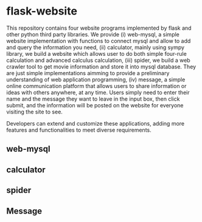 # flask-website

This repository contains four website programs implemented by flask and other python third party libraries. We provide (i) web-mysql, a simple website implementation with functions to connect mysql and allow to add and query the information you need, (ii) calculator, mainly using sympy library, we build a website which allows user to do both simple four-rule calculation and advanced calculus calculation, (iii) spider, we build a  web crawler tool to get movie information and store it into mysql database. They are just simple implementations aimming to provide a preliminary understanding of web application programming, (iv) message,  a simple online communication platform that allows users to share information or ideas with others anywhere, at any time. Users simply need to enter their name and the message they want to leave in the input box, then click submit, and the information will be posted on the website for everyone visiting the site to see.

Developers can extend and customize these applications, adding more features and functionalities to meet diverse requirements.

## web-mysql



## calculator



## spider



## Message
